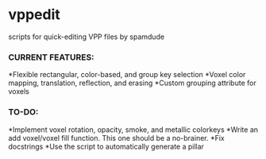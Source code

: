 # vppedit
scripts for quick-editing VPP files by spamdude

### CURRENT FEATURES: ###
*Flexible rectangular, color-based, and group key selection
*Voxel color mapping, translation, reflection, and erasing
*Custom grouping attribute for voxels

### TO-DO: ###
*Implement voxel rotation, opacity, smoke, and metallic colorkeys
*Write an add voxel/voxel fill function. This one should be a no-brainer.
*Fix docstrings
*Use the script to automatically generate a pillar
